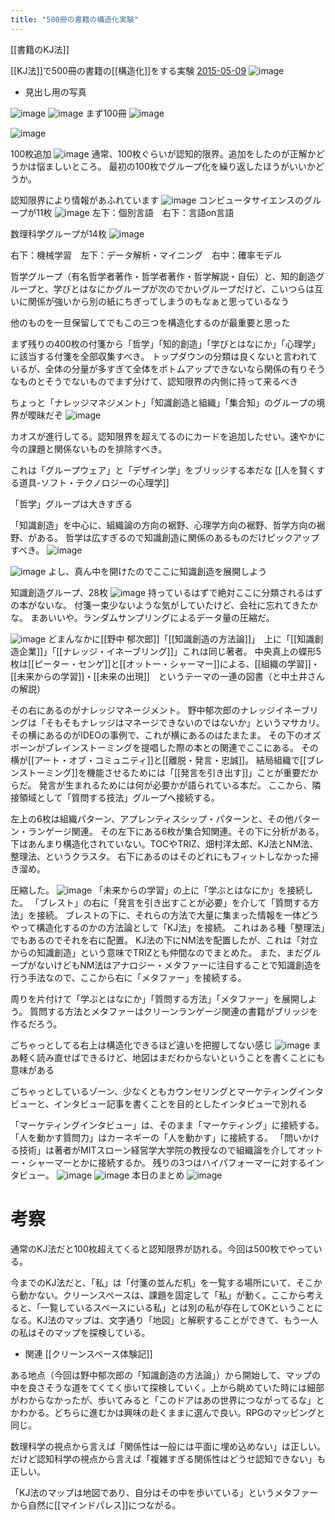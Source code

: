 ```yaml
---
title: "500冊の書籍の構造化実験"
---
```


[[書籍のKJ法]]

[[KJ法]]で500冊の書籍の[[構造化]]をする実験 [2015-05-09](https://www.facebook.com/nishiohirokazu/posts/10205912200340678)
![image](https://gyazo.com/5d3368e7260d513c2ce28960487f820d/thumb/1000)
- 見出し用の写真



![image](https://gyazo.com/a0f6a93ec2889e1e9fe94e8e988fc85b/thumb/1000)
![image](https://gyazo.com/b855961bca95759c70ba3f0958b3ef28/thumb/1000)
まず100冊
![image](https://gyazo.com/41ee7b244f65bb0e7493752fec9c6087/thumb/1000)

![image](https://gyazo.com/5d3368e7260d513c2ce28960487f820d/thumb/1000)

100枚追加
![image](https://gyazo.com/0c7f1503d7318648dd7492411b24ebd4/thumb/1000)
通常、100枚ぐらいが認知的限界。追加をしたのが正解かどうかは悩ましいところ。
最初の100枚でグループ化を繰り返したほうがいいかどうか。

認知限界により情報があふれています
![image](https://gyazo.com/de9393ed5e531240530b202160259922/thumb/1000)
コンビュータサイエンスのグループが11枚
![image](https://gyazo.com/0ba0b672d99965e3b652336c9823bf28/thumb/1000)
左下：個別言語　右下：言語on言語

数理科学グループが14枚
![image](https://gyazo.com/17ba66ec397920300631123a9bf3716c/thumb/1000)

右下：機械学習　左下：データ解析・マイニング　右中：確率モデル

哲学グループ（有名哲学者著作・哲学者著作・哲学解説・自伝）と、知的創造グループと、学びとはなにかグループが次のでかいグループだけど、こいつらは互いに関係が強いから別の紙にちぎってしまうのもなぁと思っているなう

他のものを一旦保留してでもこの三つを構造化するのが最重要と思った

まず残りの400枚の付箋から「哲学」「知的創造」「学びとはなにか」「心理学」に該当する付箋を全部収集すべき。
トップダウンの分類は良くないと言われているが、全体の分量が多すぎて全体をボトムアップできないなら関係の有りそうなものとそうでないものでまず分けて、認知限界の内側に持って来るべき

ちょっと「ナレッジマネジメント」「知識創造と組織」「集合知」のグループの境界が曖昧だぞ
![image](https://gyazo.com/e12144fef486f63e1d5efdb3e375dde6/thumb/1000)

カオスが進行してる。認知限界を超えてるのにカードを追加したせい。速やかに今の課題と関係ないものを排除すべき。

これは「グループウェア」と「デザイン学」をブリッジする本だな [[人を賢くする道具-ソフト・テクノロジーの心理学]]

「哲学」グループは大きすぎる

「知識創造」を中心に、組織論の方向の裾野、心理学方向の裾野、哲学方向の裾野、がある。
哲学は広すぎるので知識創造に関係のあるものだけピックアップすべき。
![image](https://gyazo.com/95155bb302795958f8f7db89e0059991/thumb/1000)

![image](https://gyazo.com/573dc2e9fd48b921f29b11005f6ca55e/thumb/1000)
よし、真ん中を開けたのでここに知識創造を展開しよう

知識創造グループ、28枚
![image](https://gyazo.com/000b05b148038a908fbbdb88468d4d56/thumb/1000)
持っているはずで絶対ここに分類されるはずの本がないな。
付箋一束少ないような気がしていたけど、会社に忘れてきたかな。
まあいいや。ランダムサンプリングによるデータ量の圧縮だ。

![image](https://gyazo.com/fba3db6a9bb3bfe7a8603e66d3361715/thumb/1000)
どまんなかに[[野中 郁次郎]]「[[知識創造の方法論]]」　上に「[[知識創造企業]]」「[[ナレッジ・イネーブリング]]」これは同じ著者。
中央真上の蝶形5枚は[[ピーター・センゲ]]と[[オットー・シャーマー]]による、[[組織の学習]]・[[未来からの学習]]・[[未来の出現]]　というテーマの一連の図書（と中土井さんの解説）

その右にあるのがナレッジマネージメント。
野中郁次郎のナレッジイネーブリングは「そもそもナレッジはマネージできないのではないか」というマサカリ。
その横にあるのがIDEOの事例で、これが横にあるのはたまたま。
その下のオズボーンがブレインストーミングを提唱した際の本との関連でここにある。
その横が[[アート・オブ・コミュニティ]]と[[離脱・発言・忠誠]]。
結局組織で[[ブレンストーミング]]を機能させるためには「[[発言を引き出す]]」ことが重要だからだ。
発言が生まれるためには何が必要かが語られている本だ。
ここから、隣接領域として「質問する技法」グループへ接続する。

左上の6枚は組織パターン、アプレンティスシップ・パターンと、その他パターン・ランゲージ関連。
その左下にある6枚が集合知関連。その下に分析がある。
下はあんまり構造化されていない。TOCやTRIZ、畑村洋太郎、KJ法とNM法、整理法、というクラスタ。
右下にあるのはそのどれにもフィットしなかった掃き溜め。

圧縮した。
![image](https://gyazo.com/a092c8ed6ea21a07847758a7141ecdca/thumb/1000)
「未来からの学習」の上に「学ぶとはなにか」を接続した。
「ブレスト」の右に「発言を引き出すことが必要」を介して「質問する方法」を接続。
ブレストの下に、それらの方法で大量に集まった情報を一体どうやって構造化するのかの方法論として「KJ法」を接続。
これはある種「整理法」でもあるのでそれを右に配置。
KJ法の下にNM法を配置したが、これは「対立からの知識創造」という意味でTRIZとも仲間なのでまとめた。
また、まだグループがないけどもNM法はアナロジー・メタファーに注目することで知識創造を行う手法なので、ここから右に「メタファー」を接続する。

周りを片付けて「学ぶとはなにか」「質問する方法」「メタファー」を展開しよう。
質問する方法とメタファーはクリーンランゲージ関連の書籍がブリッジを作るだろう。

ごちゃっとしてる右上は構造化できるほど違いを把握してない感じ
![image](https://gyazo.com/952fd16b861b588ee3c8707769cbfbc9/thumb/1000)
まあ軽く読み直せばできるけど、地図はまだわからないということを書くことにも意味がある

ごちゃっとしているゾーン、少なくともカウンセリングとマーケティングインタビューと、インタビュー記事を書くことを目的としたインタビューで別れる

「マーケティングインタビュー」は、そのまま「マーケティング」に接続する。
「人を動かす質問力」はカーネギーの「人を動かす」に接続する。
「問いかける技術」は著者がMITスローン経営学大学院の教授なので組織論を介してオットー・シャーマーとかに接続するか。
残りの3つはハイパフォーマーに対するインタビュー。
![image](https://gyazo.com/87508ce32a2886bb13c8d11d38d919cf/thumb/1000)
![image](https://gyazo.com/47c52bda569b5f60d235fff95274eaa7/thumb/1000)
本日のまとめ
![image](https://gyazo.com/b9e06fb11c3e243dd259ee892a3feab4/thumb/1000)

# 考察
通常のKJ法だと100枚超えてくると認知限界が訪れる。今回は500枚でやっている。

今までのKJ法だと、「私」は「付箋の並んだ机」を一覧する場所にいて、そこから動かない。クリーンスペースは、課題を固定して「私」が動く。ここから考えると、「一覧しているスペースにいる私」とは別の私が存在してOKということになる。KJ法のマップは、文字通り「地図」と解釈することができて、もう一人の私はそのマップを探検している。
- 関連 [[クリーンスペース体験記]]

ある地点（今回は野中郁次郎の「知識創造の方法論」）から開始して、マップの中を良さそうな道をてくてく歩いて探検していく。上から眺めていた時には細部がわからなかったが、歩いてみると「このドアはあの世界につながってるな」とかわかる。どちらに進むかは興味の赴くままに選んで良い。RPGのマッピングと同じ。

数理科学の視点から言えば「関係性は一般には平面に埋め込めない」は正しい。だけど認知科学の視点から言えば「複雑すぎる関係性はどうせ認知できない」も正しい。

「KJ法のマップは地図であり、自分はその中を歩いている」というメタファーから自然に[[マインドパレス]]につながる。